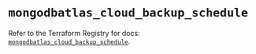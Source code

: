 # `mongodbatlas_cloud_backup_schedule`

Refer to the Terraform Registry for docs: [`mongodbatlas_cloud_backup_schedule`](https://registry.terraform.io/providers/mongodb/mongodbatlas/1.28.0/docs/resources/cloud_backup_schedule).
